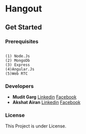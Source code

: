 # Hangout

## Get Started

### Prerequisites

```

(1) Node.Js
(2) MongoDb
(3) Express
(4)Angular.Js
(5)Web RTC
```

### Developers 
 * **Mudit Garg** [Linkedin](https://www.linkedin.com/in/mudit-garg8560/) [Facebook](https://www.facebook.com/mudit.garg.50)
 * **Akshat Airan** [Linkedin](https://www.linkedin.com/in/akshat-airan-8391b1109/) [Facebook](hhttps://www.facebook.com/akshat.airan)
 
### License
This Project is under License.
